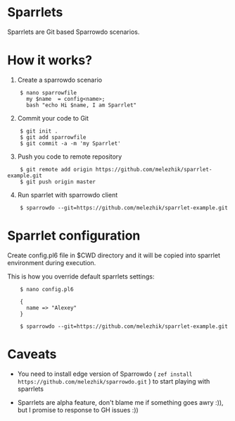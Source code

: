 # Sparrlets


Sparrlets are Git based Sparrowdo scenarios.


# How it works?

1. Create a sparrowdo scenario

```
    $ nano sparrowfile
      my $name  = config<name>;
      bash "echo Hi $name, I am Sparrlet"
```
    
2. Commit your code to Git 

```
    $ git init .
    $ git add sparrowfile
    $ git commit -a -m 'my Sparrlet'
```

3. Push you code to remote repository

```
    $ git remote add origin https://github.com/melezhik/sparrlet-example.git
    $ git push origin master
```

4. Run sparrlet with sparrowdo client 

```
    $ sparrowdo --git=https://github.com/melezhik/sparrlet-example.git
```

# Sparrlet configuration

  
Create config.pl6 file in $CWD directory and it will be copied into sparrlet environment during execution.

This is how you override default sparrlets settings:

```
    $ nano config.pl6

    {
      name => "Alexey"
    }

```

```
    $ sparrowdo --git=https://github.com/melezhik/sparrlet-example.git

```

# Caveats

* You need to install edge version of Sparrowdo ( `zef install https://github.com/melezhik/sparrowdo.git` ) to start playing with sparrlets

* Sparrlets are alpha feature, don't blame me if something goes awry :)), but I promise to response to GH issues :))
